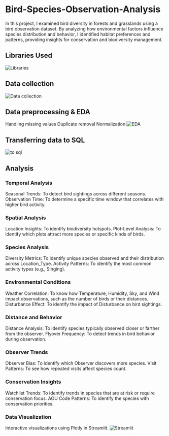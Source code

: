 # Bird-Species-Observation-Analysis
In this project, I examined bird diversity in forests and grasslands using a bird observation dataset. By analyzing how environmental factors influence species distribution and behavior, I identified habitat preferences and patterns, providing insights for conservation and biodiversity management.
## Libraries Used
![Libraries](https://github.com/user-attachments/assets/58a5d124-3e1a-4c50-b714-be0deedbb12f)
## Data collection
![Data collection](https://github.com/user-attachments/assets/eec15401-3b50-455b-b2ce-8a5040d9005f)
## Data preprocessing & EDA
Handling missing values
Duplicate removal
Normalization
![EDA](https://github.com/user-attachments/assets/4fc1d8dd-7b82-4530-8e70-d319ae6d7af6)
## Transferring data to SQL
![to sql](https://github.com/user-attachments/assets/3f81f41a-9975-45a8-b322-b87375642e80)
## Analysis
### Temporal Analysis
Seasonal Trends: To detect bird sightings across different seasons.
Observation Time: To determine a specific time window that correlates with higher bird activity.
### Spatial Analysis
Location Insights: To identify biodiversity hotspots.
Plot-Level Analysis: To identify which plots attract more species or specific kinds of birds.
### Species Analysis
Diversity Metrics: To identify unique species observed and their distribution across Location_Type.
Activity Patterns: To identify the most common activity types (e.g., Singing).
### Environmental Conditions
Weather Correlation: To know how Temperature, Humidity, Sky, and Wind impact observations, such as the number of birds or their distances.
Disturbance Effect: To identify the impact of Disturbance on bird sightings.
### Distance and Behavior
Distance Analysis:  To identify species typically observed closer or farther from the observer.
Flyover Frequency: To detect trends in bird behavior during observation.
### Observer Trends
Observer Bias: To identify which Observer discovers more species.
Visit Patterns: To see how repeated visits affect species count.
### Conservation Insights
Watchlist Trends: To identify trends in species that are at risk or require conservation focus.
AOU Code Patterns: To identify the species with conservation priorities.
### Data Visualization
Interactive visualizations using Plotly in Streamlit.
![Streamlit](https://github.com/user-attachments/assets/e082dba6-ba7f-4d15-8656-45a4e266d790)


